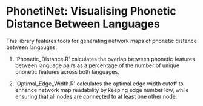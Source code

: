 # PhonetiNet: Visualising Phonetic Distance Between Languages

This library features tools for generating network maps of phonetic distance between langauges:

1. 'Phonetic_Distance.R' calculates the overlap between phonetic features between language pairs as a percentage of the number of unique phonetic features across both languages.

2. 'Optimal_Edge_Width.R' calculates the optimal edge width cutoff to enhance network map readability by keeping edge number low, while ensuring that all nodes are connected to 
at least one other node.
